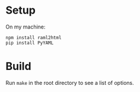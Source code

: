 # Setup

On my machine:

```shell
npm install raml2html
pip install PyYAML
```

# Build

Run `make` in the root directory to see a list of options.
